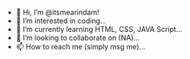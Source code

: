 - 👋 Hi, I’m @itsmearindam!
- 👀 I’m interested in coding...
- 🌱 I’m currently learning HTML, CSS, JAVA Script...
- 💞️ I’m looking to collaborate on (NA)...
- 📫 How to reach me (simply msg me)...

<!---
itsmearindam/itsmearindam is a ✨ special ✨ repository because its `README.md` (this file) appears on your GitHub profile.
You can click the Preview link to take a look at your changes.
--->
